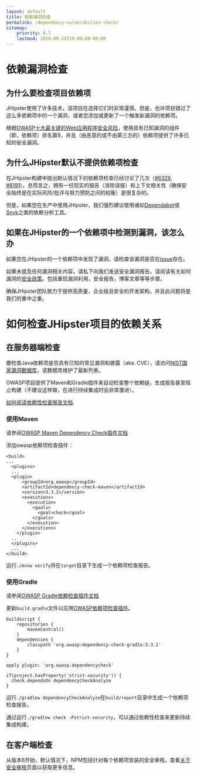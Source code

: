```yaml
---
layout: default
title: 依赖漏洞检查
permalink: /dependency-vulnerabities-check/
sitemap:
    priority: 0.7
    lastmod: 2018-09-15T19:00:00-00:00
---
```


# <i class="fa fa-check-circle-o"></i> 依赖漏洞检查

## 为什么要检查项目依赖项

JHipster使用了许多技术，该项目在选择它们时非常谨慎。但是，也许项目错过了这么多依赖项中的一个漏洞，或者您添加或更新了一个触发新漏洞的依赖项。

根据[OWASP十大最关键的Web应用程序安全风险](https://www.owasp.org/index.php/Category:OWASP_Top_Ten_Project)，使用具有已知漏洞的组件（即，依赖项）排名第9，并且（由恶意的或不由第三方的）依赖项提供了许多已知的安全漏洞。

## 为什么JHipster默认不提供依赖项检查

在JHipster构建中提出默认情况下的依赖项检查已经讨论了几次（[#6329](https://github.com/jhipster/generator-jhipster/issues/6329), [#8191](https://github.com/jhipster/generator-jhipster/issues/8191)）。总而言之，拥有一份现实的报告（消除误报）和上下文相关性（确保安全始终是在实际风险/批评与努力预防之间的权衡）是很复杂的。

但是，如果您在生产中使用JHipster，我们强烈建议使用诸如[Dependabot](https://dependabot.com/)或[Snyk](https://snyk.io/)之类的依赖分析工具。

## 如果在JHipster的一个依赖项中检测到漏洞，该怎么办

如果您在JHipster的一个依赖项中发现了漏洞，请检查该漏洞是否在[issue](https://github.com/jhipster/generator-jhipster/issues)存在。

如果未提及任何漏洞相关内容，请私下向我们发送安全漏洞报告。请阅读有关如何漏洞的[安全政策](https://github.com/jhipster/generator-jhipster/security/policy)。包括重现漏洞利用，安全报告，博客文章等等步骤。

确保JHipster团队致力于提供高质量，企业级且安全的开发架构，并且此问题将是我们的重中之重。

# 如何检查JHipster项目的依赖关系

## 在服务器端检查

要检查Java依赖项是否具有已知的常见漏洞和披露（aka. CVE），请访问[NIST国家漏洞数据库](https://nvd.nist.gov/)，该数据库维护了最新列表。

OWASP项目提供了Maven和Gradle插件来自动检查整个依赖链，生成报告甚至阻止构建（不建议这样做，在进行持续集成时会非常激进）。

[如何阅读依赖性检查报告文档](https://jeremylong.github.io/DependencyCheck/general/thereport.html).

### 使用Maven

请参阅[OWASP Maven Dependency Check插件文档](https://jeremylong.github.io/DependencyCheck/dependency-check-maven/index.html)

添加owasp依赖项检查插件：
```
<build>
...
  <plugins>
  ...
  <plugin>
      <groupId>org.owasp</groupId>
      <artifactId>dependency-check-maven</artifactId>
      <version>3.3.1</version>
      <executions>
        <execution>
          <goals>
            <goal>check</goal>
          </goals>
        </execution>
      </executions>
    </plugin>
  ..
  </plugins>
  ...
</build>
```

运行`./mvnw verify`将在`target`目录下生成一个依赖项检查报告。

### 使用Gradle

请参阅[OWASP Gradle依赖检查插件文档](https://jeremylong.github.io/DependencyCheck/dependency-check-gradle/index.html)

更新`build.gradle`文件以应用[OWASP依赖项检查插件](https://plugins.gradle.org/plugin/org.owasp.dependencycheck)。

```
buildscript {
    repositories {
        mavenCentral()
    }
    dependencies {
        classpath 'org.owasp:dependency-check-gradle:3.3.1'
    }
}

apply plugin: 'org.owasp.dependencycheck'

if(project.hasProperty('strict-security')) {
  check.dependsOn dependencyCheckAnalyze
}
```

运行`./gradlew dependencyCheckAnalyze`在`build/report`目录中生成一个依赖项检查报告。

通过运行`./gradlew check -Pstrict-security`，可以通过依赖性检查来更新持续集成构建。

## 在客户端检查

从版本6开始，默认情况下，NPM包括针对每个依赖项安装的安全审核。查看[关于安全审核](https://docs.npmjs.com/getting-started/running-a-security-audit)页面以获取更多信息。